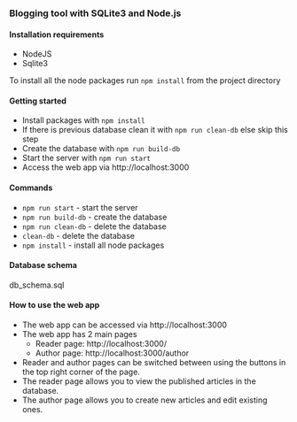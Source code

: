 ### Blogging tool with SQLite3 and Node.js

#### Installation requirements

- NodeJS 
- Sqlite3 

To install all the node packages run `npm install` from the project directory

#### Getting started

- Install packages with `npm install`
- If there is previous database clean it with `npm run clean-db` else skip this step
- Create the database with `npm run build-db`
- Start the server with `npm run start`
- Access the web app via http://localhost:3000

#### Commands

- `npm run start` - start the server
- `npm run build-db` - create the database
- `npm run clean-db` - delete the database
- `clean-db` - delete the database
- `npm install` - install all node packages

#### Database schema

db_schema.sql

#### How to use the web app

- The web app can be accessed via http://localhost:3000
- The web app has 2 main pages
  - Reader page: http://localhost:3000/
  - Author page: http://localhost:3000/author
- Reader and author pages can be switched between using the buttons in the top right corner of the page.
- The reader page allows you to view the published articles in the database.
- The author page allows you to create new articles and edit existing ones.
